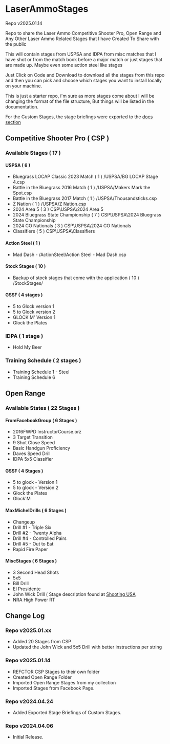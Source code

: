 # LaserAmmoStages

Repo v2025.01.14

Repo to share the Laser Ammo Competitive Shooter Pro, Open Range and Any Other Laser Ammo Related Stages that I have Created To Share with the public

This will contain stages from USPSA and IDPA from misc matches that I have shot or from the match book before a major match or just stages that are made up.  Maybe even some action steel like stages

Just Click on Code and Download to download all the stages from this repo and then you can pick and choose which stages you want to install locally on your machine.

This is just a starter repo, i'm sure as more stages come about I will be changing the format of the file structure, But things will be listed in the documentation.

For the Custom Stages, the stage briefings were exported to the    [docs section](docs/README.md)

## Competitive Shooter Pro ( CSP )

### Available Stages ( 17 )

#### USPSA ( 6 )
* Bluegrass LOCAP Classic 2023 Match ( 1 ) /USPSA/BG LOCAP Stage 4.csp
* Battle in the Bluegrass 2016 Match ( 1 ) /USPSA/Makers Mark the Spot.csp
* Battle in the Bluegrass 2017 Match ( 1 ) /USPSA/Thousandsticks.csp
* Z Nation ( 1 )  /USPSA/Z Nation.csp
* 2024 Area 5 ( 3 ) CSP\USPSA\2024 Area 5
* 2024 Bluegrass State Championship ( 7 ) CSP\USPSA\2024 Bluegrass State Championship
* 2024 CO Nationals ( 3 )  CSP\USPSA\2024 CO Nationals
* Classifiers ( 5 ) CSP\USPSA\Classifiers

#### Action Steel ( 1 )
* Mad Dash - /ActionSteel/Action Steel  - Mad Dash.csp

#### Stock Stages ( 10 )
* Backup of stock stages that come with the application ( 10 ) /StockStages/

#### GSSF ( 4 stages )

* 5 to Glock version 1
* 5 to Glock version 2
* GLOCK M' Version 1
* Glock the Plates

### IDPA ( 1 stage )

* Hold My Beer

### Training Schedule ( 2 stages )

* Training Schedule 1 - Steel
* Training Schedule 6

## Open Range

### Available States ( 22 Stages )

#### FromFacebookGroup ( 6 Stages )

* 2016FWPD InstructorCourse.orz
* 3 Target Transition
* 9 Shot Close Speed
* Basic Handgun Proficiency
* Daves Speed Drill
* IDPA 5x5 Classifier

#### GSSF ( 4 Stages )

* 5 to glock - Version 1
* 5 to glock - Version 2
* Glock the Plates
* Glock'M

#### MaxMichelDrills ( 6 Stages )

* Changeup
* Drill #1 - Triple Six
* Drill #2 - Twenty Alpha
* Drill #4 - Controlled Pairs
* Drill #5 - Out to Eat
* Rapid Fire Paper

#### MiscStages ( 6 Stages )

* 3 Second Head Shots
* 5x5
* Bill Drill
* El Presidente
* John Wick Drill ( Stage description found at [Shooting USA](https://www.youtube.com/watch?v=1FwKwRnK1Yw&t=5s)
* NRA High Power RT


## Change Log

### Repo v2025.01.xx

* Added 20 Stages from CSP
* Updated the John Wick and 5x5 Drill with better instructions per string

### Repo v2025.01.14

* REFCTOR CSP Stages to their own folder
* Created Open Range Folder
* Imported Open Range Stages from my collection
* Imported Stages from Facebook Page.

### Repo v2024.04.24
* Added Exported Stage Briefings of Custom Stages.


### Repo v2024.04.06
* Initial Release.
